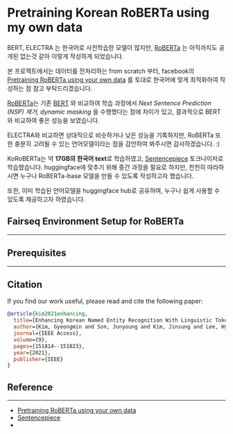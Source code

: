 # Pretraining Korean RoBERTa using my own data

BERT, ELECTRA 는 한국어로 사전학습한 모델이 많지만, [RoBERTa](https://arxiv.org/pdf/1907.11692.pdf) 는 아직까지도 공개된 없는것 같아 이렇게 작성하게 되었습니다. 

본 프로젝트에서는 데이터를 전처리하는 from scratch 부터, facebook의 [Pretraining RoBERTa using your own data](https://github.com/facebookresearch/fairseq/blob/main/examples/roberta/README.pretraining.md) 를 토대로 한국어에 맞게 최적화하여 작성하는 점 참고 부탁드리겠습니다.

[RoBERTa](https://arxiv.org/pdf/1907.11692.pdf)는 기존 [BERT](https://aclanthology.org/N19-1423.pdf) 와 비교하여 학습 과정에서 _Next Sentence Prediction (NSP) 제거, dynamic masking_ 을 수행했다는 점에 차이가 있고, 결과적으로 BERT 와 비교하여 좋은 성능을 보였습니다.

ELECTRA와 비교하면 상대적으로 비슷하거나 낮은 성능을 기록하지만, RoBERTa 또한 충분히 고려될 수 있는 언어모델이라는 점을 감안하여 봐주시면 감사하겠습니다. :)

KoRoBERTa는 약 **17GB의 한국어 text**로 학습하였고, [Sentencepiece](https://github.com/google/sentencepiece) 토크나이저로 학습했습니다. huggingface에 맞추기 위해 중간 과정을 필요로 하지만, 천천히 따라하시면 누구나 RoBERTa-base 모델을 만들 수 있도록 작성하고자 했습니다.

또한, 이미 학습된 언어모델을 huggingface hub로 공유하여, 누구나 쉽게 사용할 수 있도록 제공하고자 하였습니다.



## Fairseq Environment Setup for RoBERTa

---


## Prerequisites

---


## Citation

If you find our work useful, please read and cite the following paper:

```bibtex
@article{kim2021enhancing,
  title={Enhancing Korean Named Entity Recognition With Linguistic Tokenization Strategies},
  author={Kim, Gyeongmin and Son, Junyoung and Kim, Jinsung and Lee, Hyunhee and Lim, Heuiseok},
  journal={IEEE Access},
  volume={9},
  pages={151814--151823},
  year={2021},
  publisher={IEEE}
}
```

## Reference

--- 
- [Pretraining RoBERTa using your own data](https://github.com/facebookresearch/fairseq/blob/main/examples/roberta/README.pretraining.md)
- [Sentencepiece](https://github.com/google/sentencepiece)
- 
